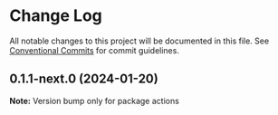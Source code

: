 # Change Log

All notable changes to this project will be documented in this file.
See [Conventional Commits](https://conventionalcommits.org) for commit guidelines.

## 0.1.1-next.0 (2024-01-20)

**Note:** Version bump only for package actions
